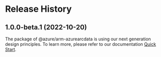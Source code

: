 # Release History
    
## 1.0.0-beta.1 (2022-10-20)

The package of @azure/arm-azurearcdata is using our next generation design principles. To learn more, please refer to our documentation [Quick Start](https://aka.ms/js-track2-quickstart).
